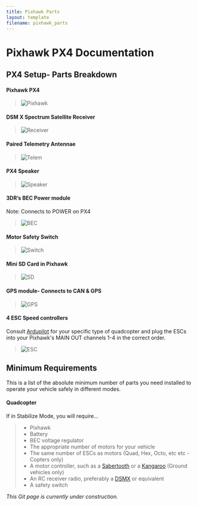 ```yaml
---
title: Pixhawk Parts
layout: template
filename: pixhawk_parts
---
```


# Pixhawk PX4 Documentation

## PX4 Setup- Parts Breakdown

#### Pixhawk PX4 

> ![Pixhawk](../images/Pixhawk.png)

#### DSM X Spectrum Satellite Receiver

> ![Receiver](../images/Receiver.jpg)

#### Paired Telemetry Antennae

> ![Telem](../images/Telem.jpg)

#### PX4 Speaker

> ![Speaker](../images/Speaker.jpg)

#### 3DR’s BEC Power module

Note: Connects to POWER on PX4

> ![BEC](../images/BEC.png)

#### Motor Safety Switch

> ![Switch](../images/Switch.png)

#### Mini SD Card in Pixhawk

 > ![SD](../images/SD.png)

#### GPS module- Connects to CAN & GPS

> ![GPS](../images/GPS.png)
 
#### 4 ESC Speed controllers

Consult [Ardupilot](http://ardupilot.org/copter/docs/connect-escs-and-motors.html) for your specific type of quadcopter and plug the ESCs into your Pixhawk's MAIN OUT channels 1-4 in the correct order.

> ![ESC](../images/ESC.png)



## Minimum Requirements

This is a list of the absolute minimum number of parts you need installed to operate your vehicle safely in different modes.

#### Quadcopter

If in Stabilize Mode, you will require...
> - Pixhawk
> - Battery
> - BEC voltage regulator
> - The appropriate number of motors for your vehicle
> - The same number of ESCs as motors (Quad, Hex, Octo, etc etc -Copters only)
> - A motor controller, such as a [Sabertooth](https://www.dimensionengineering.com/datasheets/Sabertooth2x12.pdf) or a [Kangaroo](https://www.dimensionengineering.com/datasheets/KangarooManual.pdf) (Ground vehicles only)
> - An RC receiver radio, preferably a [DSMX](../images/Receiver.jpg) or equivalent
> - A safety switch



*This Git page is currently under construction.*

